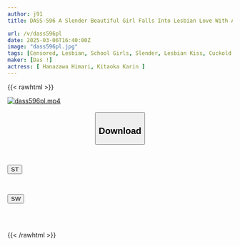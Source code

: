 ```yaml
---
author: j91
title: DASS-596 A Slender Beautiful Girl Falls Into Lesbian Love With A Tall Beautiful BA In A Sticky Lesbian Kiss Where Her Lips And Tongue Melt Together. Karin Kitaoka And Himari Kinoshita

url: /v/dass596pl
date: 2025-03-06T16:40:00Z
image: "dass596pl.jpg"
tags: [Censored, Lesbian, School Girls, Slender, Lesbian Kiss, Cuckold	]
maker: [Das !]
actress: [ Hanazawa Himari, Kitaoka Karin ]
---
```



{{< rawhtml >}}

<div class="video" data-videoid="jq896mjWXzHz8z7">
    <a href="javascript:;">
        <img src="/v/dass596pl/dass596pl.jpg" width="WIDTH" height="HEIGHT" alt="dass596pl.mp4" loading="lazy">
    </a>
</div>

<script type="text/javascript" src="https://j91.asia/asset/on-demand-st.js"></script>

<br>
  <link rel="stylesheet" href="https://j91.asia/asset/bs5.css">
  
  <center>
  <button class="btn btn-primary" type="button" data-bs-toggle="collapse" data-bs-target=".multi-collapse" aria-expanded="false" aria-controls="multiCollapseExample1 multiCollapseExample2"><h2>Download</h2></button></center>
</p>
<div class="row">
  <div class="col">
    <div class="collapse multi-collapse" id="multiCollapseExample1">
      <div class="card card-body">
	      	      <br>
<div class="buttons">  
<p><a href="/v/dass596pl/st.html" target="_blank"><button class="btn-hover color-3"><i class="fa fa-download"></i> ST</button></a></p></div>
    </div>
  </div>
</div>
  <div class="col">
    <div class="collapse multi-collapse" id="multiCollapseExample2">
      <div class="card card-body">
	      <br>
<div class="buttons">
<p><a href="/v/dass596pl/sw.html" target="_blank"><button class="btn-hover color-2"><i class="fa fa-download"></i> SW</button></a></p></div>
<br><br>
      </div>
    </div>
  </div>
</div>

{{< /rawhtml >}}